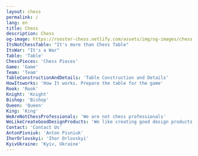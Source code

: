 ```yaml
---
layout: chess
permalink: /
lang: en
title: Chess
description: Chess
og-image: https://rooster-chess.netlify.com/assets/img/og-images/chess.jpg
ItsNotChessTable: "It's more than Chess Table"
ItsWar: "It's a War"
Table: 'Table'
ChessPieces: 'Chess Pieces'
Game: 'Game'
Team: 'Team'
TableConstructionAndDetails: 'Table Construction and Details'
HowItsworks: 'How It works. Prepare the table for the game'
Rook: 'Rook'
Knight: 'Knight'
Bishop: 'Bishop'
Queen: 'Queen'
King: 'King'
WeAreNotChessProfessionals: 'We are not chess professionals'
WeLikeCreateGoodDesignProducts: 'We like creating good design products'
Contact: 'Contact Us'
AntonPivniuk: 'Anton Pivniuk'
IhorOrlovskyi: 'Ihor Orlovskyi'
KyivUkraine: 'Kyiv, Ukraine'
---
```

